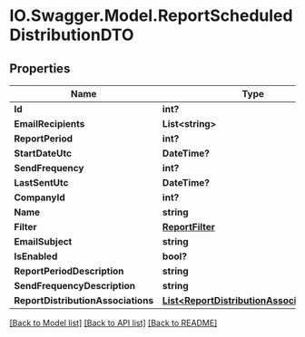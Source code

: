 # IO.Swagger.Model.ReportScheduledDistributionDTO
## Properties

Name | Type | Description | Notes
------------ | ------------- | ------------- | -------------
**Id** | **int?** |  | [optional] 
**EmailRecipients** | **List&lt;string&gt;** |  | [optional] 
**ReportPeriod** | **int?** |  | [optional] 
**StartDateUtc** | **DateTime?** |  | [optional] 
**SendFrequency** | **int?** |  | [optional] 
**LastSentUtc** | **DateTime?** |  | [optional] 
**CompanyId** | **int?** |  | [optional] 
**Name** | **string** |  | [optional] 
**Filter** | [**ReportFilter**](ReportFilter.md) |  | [optional] 
**EmailSubject** | **string** |  | [optional] 
**IsEnabled** | **bool?** |  | [optional] 
**ReportPeriodDescription** | **string** |  | [optional] 
**SendFrequencyDescription** | **string** |  | [optional] 
**ReportDistributionAssociations** | [**List&lt;ReportDistributionAssociationDTO&gt;**](ReportDistributionAssociationDTO.md) |  | [optional] 

[[Back to Model list]](../README.md#documentation-for-models) [[Back to API list]](../README.md#documentation-for-api-endpoints) [[Back to README]](../README.md)

